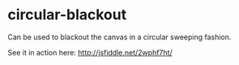 circular-blackout
=================

Can be used to blackout the canvas in a circular sweeping fashion.

See it in action here: http://jsfiddle.net/2wphf7ht/